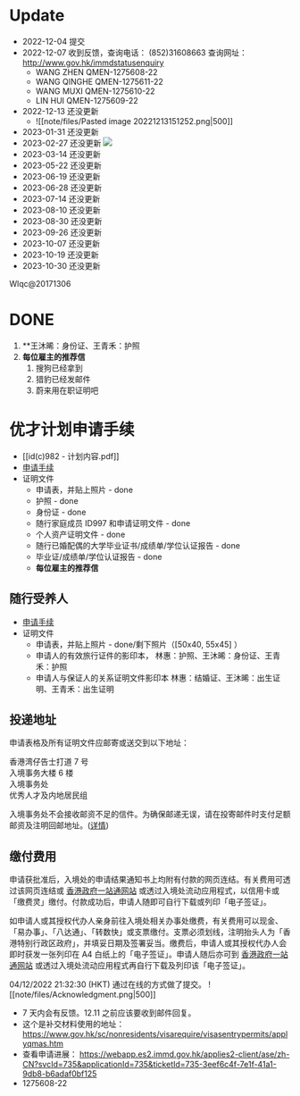 # Update
- 2022-12-04 提交
- 2022-12-07 收到反馈，查询电话： (852)31608663 查询网址： http://www.gov.hk/immdstatusenquiry 
	- WANG ZHEN QMEN-1275608-22
	- WANG QINGHE QMEN-1275611-22
	- WANG MUXI QMEN-1275610-22
	- LIN HUI QMEN-1275609-22
- 2022-12-13 还没更新
	- ![[note/files/Pasted image 20221213151252.png|500]]
- 2023-01-31 还没更新
- 2023-02-27 还没更新
![](note/files/Pasted%20image%2020230227193003.png)
- 2023-03-14 还没更新
- 2023-05-22 还没更新
- 2023-06-19 还没更新
- 2023-06-28 还没更新
- 2023-07-14 还没更新
- 2023-08-10 还没更新
- 2023-08-30 还没更新
- 2023-09-26 还没更新
- 2023-10-07 还没更新
- 2023-10-19 还没更新
- 2023-10-30 还没更新

Wlqc@20171306
# DONE
1. **王沐晞：身份证、王青禾：护照
2. **每位雇主的推荐信** 
	1. 搜狗已经拿到
	2. 猎豹已经发邮件
	3. 蔚来用在职证明吧

# 优才计划申请手续
- [[id(c)982 - 计划内容.pdf]]
- [申请手续](https://www.immd.gov.hk/hks/services/visas/quality_migrant_admission_scheme.html#secondTab)
- 证明文件
	- 申请表，并贴上照片 - done
	- 护照 - done
	- 身份证 - done
	- 随行家庭成员 ID997 和申请证明文件 - done
	- 个人资产证明文件 - done
	- 随行已婚配偶的大学毕业证书/成绩单/学位认证报告 - done
	- 毕业证/成绩单/学位认证报告 - done
	- **每位雇主的推荐信**
## 随行受养人
- [申请手续](https://www.immd.gov.hk/hks/services/visas/residence_as_dependant.html#secondTab)
- 证明文件
	- 申请表，并贴上照片 - done/剩下照片（[50x40, 55x45] ）
	- 申请人的有效旅行证件的影印本，
	  林惠：护照、王沐晞：身份证、王青禾：护照
	- 申请人与保证人的关系证明文件影印本
	  林惠：结婚证、王沐晞：出生证明、王青禾：出生证明
## 投递地址
申请表格及所有证明文件应邮寄或送交到以下地址：

香港湾仔告士打道 7 号  
入境事务大楼 6 楼  
入境事务处  
优秀人才及内地居民组

入境事务处不会接收邮资不足的信件。为确保邮递无误，请在投寄邮件时支付足额邮资及注明回邮地址。([详情](https://www.immd.gov.hk/hks/pay_sufficient_postage.html "详情"))

## 缴付费用

申请获批准后，入境处的申请结果通知书上均附有付款的网页连结。有关费用可透过该网页连结或 [香港政府一站通网站](https://www.gov.hk/sc/residents/immigration/nonpermanent/onlinepaymentforevisa.htm "香港政府一站通网站") 或透过入境处流动应用程式，以信用卡或「缴费灵」缴付。付款成功后，申请人随即可自行下载或列印「电子签证」。

如申请人或其授权代办人亲身前往入境处相关办事处缴费，有关费用可以现金、「易办事」、「八达通」、「转数快」或支票缴付。支票必须划线，注明抬头人为「香港特别行政区政府」，并填妥日期及签署妥当。缴费后，申请人或其授权代办人会即时获发一张列印在 A4 白纸上的「电子签证」。申请人随后亦可到 [香港政府一站通网站](https://www.gov.hk/sc/residents/immigration/nonpermanent/downloadevisa.htm "香港政府一站通网站") 或透过入境处流动应用程式再自行下载及列印该「电子签证」。




04/12/2022 21:32:30 (HKT) 通过在线的方式做了提交。
![[note/files/Acknowledgment.png|500]]
- 7 天内会有反馈。12.11 之前应该要收到邮件回复。
- 这个是补交材料使用的地址： https://www.gov.hk/sc/nonresidents/visarequire/visasentrypermits/applyqmas.htm
- 查看申请进展： https://webapp.es2.immd.gov.hk/applies2-client/ase/zh-CN?svcId=735&applicationId=735&ticketId=735-3eef6c4f-7e1f-41a1-9db8-b6adaf0bf125 
- 1275608-22
